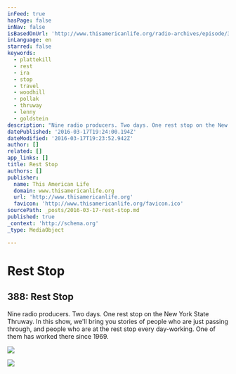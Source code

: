 ```yaml
---
inFeed: true
hasPage: false
inNav: false
isBasedOnUrl: 'http://www.thisamericanlife.org/radio-archives/episode/388/Rest-Stop'
inLanguage: en
starred: false
keywords:
  - plattekill
  - rest
  - ira
  - stop
  - travel
  - woodhill
  - pollak
  - thruway
  - lenny
  - goldstein
description: "Nine radio producers. Two days. One rest stop on the New York State Thruway. In this show, we'll bring you stories of people who are just passing through, and people who are at the rest stop every day-working. One of them has worked there since 1969."
datePublished: '2016-03-17T19:24:00.194Z'
dateModified: '2016-03-17T19:23:52.942Z'
author: []
related: []
app_links: []
title: Rest Stop
authors: []
publisher:
  name: This American Life
  domain: www.thisamericanlife.org
  url: 'http://www.thisamericanlife.org'
  favicon: 'http://www.thisamericanlife.org/favicon.ico'
sourcePath: _posts/2016-03-17-rest-stop.md
published: true
_context: 'http://schema.org'
_type: MediaObject

---
```

# Rest Stop

<article style=""><h1>388: Rest Stop</h1><p>Nine radio producers. Two days. One rest stop on the New York State Thruway. In this show, we'll bring you stories of people who are just passing through, and people who are at the rest stop every day-working. One of them has worked there since 1969.</p><img src="http://www.thisamericanlife.org/sites/default/files/imagecache/large_square/photos/large/h388_lg.jpg" /></article>

![](https://the-grid-user-content.s3-us-west-2.amazonaws.com/0e3b61e7-04fd-42b7-8815-b2a041f0f156.png)